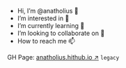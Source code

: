 - Hi, I’m @anatholius 👋 
- I’m interested in 👀
- I’m currently learning 🌱 
- I’m looking to collaborate on 💞️
- How to reach me 📫


GH Page: [anatholius.hithub.io ↗](https://anatholius.github.io) `legacy`
<!---
anatholius/anatholius is a ✨ special ✨ repository because its `README.md` (this file) appears on your GitHub profile.
You can click the Preview link to take a look at your changes.
--->

